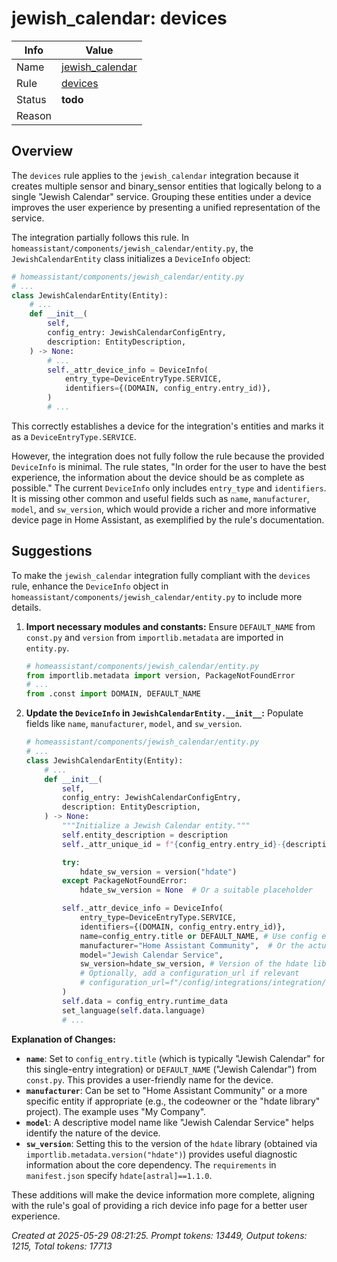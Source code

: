# jewish_calendar: devices

| Info   | Value                                                                    |
|--------|--------------------------------------------------------------------------|
| Name   | [jewish_calendar](https://www.home-assistant.io/integrations/jewish_calendar/) |
| Rule   | [devices](https://developers.home-assistant.io/docs/core/integration-quality-scale/rules/devices)                                                     |
| Status | **todo**                                                                 |
| Reason |                                                                          |

## Overview

The `devices` rule applies to the `jewish_calendar` integration because it creates multiple sensor and binary_sensor entities that logically belong to a single "Jewish Calendar" service. Grouping these entities under a device improves the user experience by presenting a unified representation of the service.

The integration partially follows this rule. In `homeassistant/components/jewish_calendar/entity.py`, the `JewishCalendarEntity` class initializes a `DeviceInfo` object:
```python
# homeassistant/components/jewish_calendar/entity.py
# ...
class JewishCalendarEntity(Entity):
    # ...
    def __init__(
        self,
        config_entry: JewishCalendarConfigEntry,
        description: EntityDescription,
    ) -> None:
        # ...
        self._attr_device_info = DeviceInfo(
            entry_type=DeviceEntryType.SERVICE,
            identifiers={(DOMAIN, config_entry.entry_id)},
        )
        # ...
```
This correctly establishes a device for the integration's entities and marks it as a `DeviceEntryType.SERVICE`.

However, the integration does not fully follow the rule because the provided `DeviceInfo` is minimal. The rule states, "In order for the user to have the best experience, the information about the device should be as complete as possible." The current `DeviceInfo` only includes `entry_type` and `identifiers`. It is missing other common and useful fields such as `name`, `manufacturer`, `model`, and `sw_version`, which would provide a richer and more informative device page in Home Assistant, as exemplified by the rule's documentation.

## Suggestions

To make the `jewish_calendar` integration fully compliant with the `devices` rule, enhance the `DeviceInfo` object in `homeassistant/components/jewish_calendar/entity.py` to include more details.

1.  **Import necessary modules and constants:**
    Ensure `DEFAULT_NAME` from `const.py` and `version` from `importlib.metadata` are imported in `entity.py`.

    ```python
    # homeassistant/components/jewish_calendar/entity.py
    from importlib.metadata import version, PackageNotFoundError
    # ...
    from .const import DOMAIN, DEFAULT_NAME
    ```

2.  **Update the `DeviceInfo` in `JewishCalendarEntity.__init__`:**
    Populate fields like `name`, `manufacturer`, `model`, and `sw_version`.

    ```python
    # homeassistant/components/jewish_calendar/entity.py
    # ...
    class JewishCalendarEntity(Entity):
        # ...
        def __init__(
            self,
            config_entry: JewishCalendarConfigEntry,
            description: EntityDescription,
        ) -> None:
            """Initialize a Jewish Calendar entity."""
            self.entity_description = description
            self._attr_unique_id = f"{config_entry.entry_id}-{description.key}"

            try:
                hdate_sw_version = version("hdate")
            except PackageNotFoundError:
                hdate_sw_version = None  # Or a suitable placeholder

            self._attr_device_info = DeviceInfo(
                entry_type=DeviceEntryType.SERVICE,
                identifiers={(DOMAIN, config_entry.entry_id)},
                name=config_entry.title or DEFAULT_NAME, # Use config entry title or default name
                manufacturer="Home Assistant Community",  # Or the actual maintainer/project
                model="Jewish Calendar Service",
                sw_version=hdate_sw_version, # Version of the hdate library
                # Optionally, add a configuration_url if relevant
                # configuration_url=f"/config/integrations/integration/{DOMAIN}",
            )
            self.data = config_entry.runtime_data
            set_language(self.data.language)
            # ...
    ```

**Explanation of Changes:**

*   **`name`**: Set to `config_entry.title` (which is typically "Jewish Calendar" for this single-entry integration) or `DEFAULT_NAME` ("Jewish Calendar") from `const.py`. This provides a user-friendly name for the device.
*   **`manufacturer`**: Can be set to "Home Assistant Community" or a more specific entity if appropriate (e.g., the codeowner or the "hdate library" project). The example uses "My Company".
*   **`model`**: A descriptive model name like "Jewish Calendar Service" helps identify the nature of the device.
*   **`sw_version`**: Setting this to the version of the `hdate` library (obtained via `importlib.metadata.version("hdate")`) provides useful diagnostic information about the core dependency. The `requirements` in `manifest.json` specify `hdate[astral]==1.1.0`.

These additions will make the device information more complete, aligning with the rule's goal of providing a rich device info page for a better user experience.

_Created at 2025-05-29 08:21:25. Prompt tokens: 13449, Output tokens: 1215, Total tokens: 17713_
